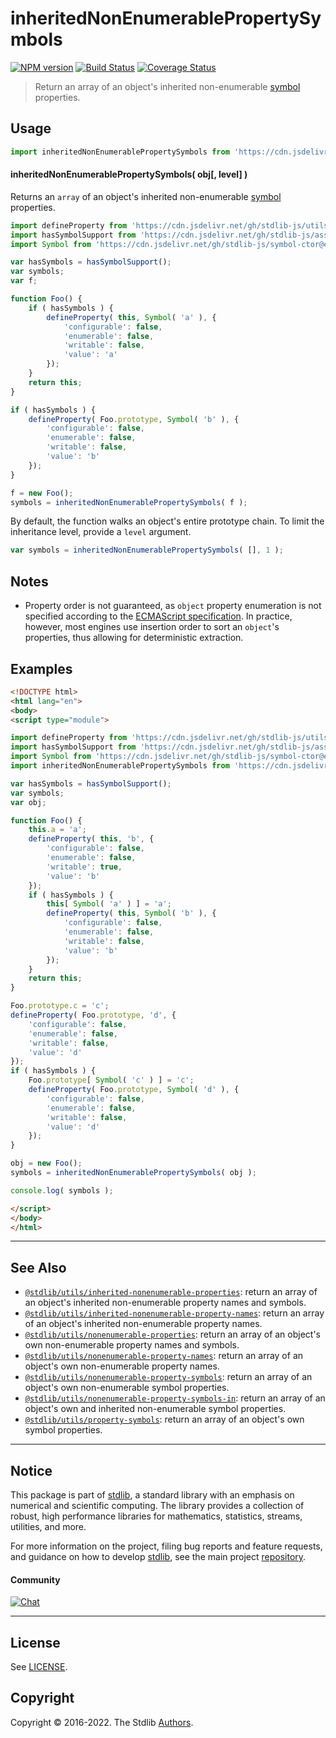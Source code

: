 <!--

@license Apache-2.0

Copyright (c) 2018 The Stdlib Authors.

Licensed under the Apache License, Version 2.0 (the "License");
you may not use this file except in compliance with the License.
You may obtain a copy of the License at

   http://www.apache.org/licenses/LICENSE-2.0

Unless required by applicable law or agreed to in writing, software
distributed under the License is distributed on an "AS IS" BASIS,
WITHOUT WARRANTIES OR CONDITIONS OF ANY KIND, either express or implied.
See the License for the specific language governing permissions and
limitations under the License.

-->

# inheritedNonEnumerablePropertySymbols

[![NPM version][npm-image]][npm-url] [![Build Status][test-image]][test-url] [![Coverage Status][coverage-image]][coverage-url] <!-- [![dependencies][dependencies-image]][dependencies-url] -->

> Return an array of an object's inherited non-enumerable [symbol][@stdlib/symbol/ctor] properties.



<section class="usage">

## Usage

<!-- eslint-disable id-length -->

```javascript
import inheritedNonEnumerablePropertySymbols from 'https://cdn.jsdelivr.net/gh/stdlib-js/utils-inherited-nonenumerable-property-symbols@esm/index.mjs';
```

#### inheritedNonEnumerablePropertySymbols( obj\[, level] )

Returns an `array` of an object's inherited non-enumerable [symbol][@stdlib/symbol/ctor] properties.

```javascript
import defineProperty from 'https://cdn.jsdelivr.net/gh/stdlib-js/utils-define-property@esm/index.mjs';
import hasSymbolSupport from 'https://cdn.jsdelivr.net/gh/stdlib-js/assert-has-symbol-support@esm/index.mjs';
import Symbol from 'https://cdn.jsdelivr.net/gh/stdlib-js/symbol-ctor@esm/index.mjs';

var hasSymbols = hasSymbolSupport();
var symbols;
var f;

function Foo() {
    if ( hasSymbols ) {
        defineProperty( this, Symbol( 'a' ), {
            'configurable': false,
            'enumerable': false,
            'writable': false,
            'value': 'a'
        });
    }
    return this;
}

if ( hasSymbols ) {
    defineProperty( Foo.prototype, Symbol( 'b' ), {
        'configurable': false,
        'enumerable': false,
        'writable': false,
        'value': 'b'
    });
}

f = new Foo();
symbols = inheritedNonEnumerablePropertySymbols( f );
```

By default, the function walks an object's entire prototype chain. To limit the inheritance level, provide a `level` argument.

```javascript
var symbols = inheritedNonEnumerablePropertySymbols( [], 1 );
```

</section>

<!-- /.usage -->

<section class="notes">

## Notes

-   Property order is not guaranteed, as `object` property enumeration is not specified according to the [ECMAScript specification][ecma-262-for-in]. In practice, however, most engines use insertion order to sort an `object`'s properties, thus allowing for deterministic extraction.

</section>

<!-- /.notes -->

<section class="examples">

## Examples

<!-- eslint-disable id-length -->

<!-- eslint no-undef: "error" -->

```html
<!DOCTYPE html>
<html lang="en">
<body>
<script type="module">

import defineProperty from 'https://cdn.jsdelivr.net/gh/stdlib-js/utils-define-property@esm/index.mjs';
import hasSymbolSupport from 'https://cdn.jsdelivr.net/gh/stdlib-js/assert-has-symbol-support@esm/index.mjs';
import Symbol from 'https://cdn.jsdelivr.net/gh/stdlib-js/symbol-ctor@esm/index.mjs';
import inheritedNonEnumerablePropertySymbols from 'https://cdn.jsdelivr.net/gh/stdlib-js/utils-inherited-nonenumerable-property-symbols@esm/index.mjs';

var hasSymbols = hasSymbolSupport();
var symbols;
var obj;

function Foo() {
    this.a = 'a';
    defineProperty( this, 'b', {
        'configurable': false,
        'enumerable': false,
        'writable': true,
        'value': 'b'
    });
    if ( hasSymbols ) {
        this[ Symbol( 'a' ) ] = 'a';
        defineProperty( this, Symbol( 'b' ), {
            'configurable': false,
            'enumerable': false,
            'writable': false,
            'value': 'b'
        });
    }
    return this;
}

Foo.prototype.c = 'c';
defineProperty( Foo.prototype, 'd', {
    'configurable': false,
    'enumerable': false,
    'writable': false,
    'value': 'd'
});
if ( hasSymbols ) {
    Foo.prototype[ Symbol( 'c' ) ] = 'c';
    defineProperty( Foo.prototype, Symbol( 'd' ), {
        'configurable': false,
        'enumerable': false,
        'writable': false,
        'value': 'd'
    });
}

obj = new Foo();
symbols = inheritedNonEnumerablePropertySymbols( obj );

console.log( symbols );

</script>
</body>
</html>
```

</section>

<!-- /.examples -->

<!-- Section for related `stdlib` packages. Do not manually edit this section, as it is automatically populated. -->

<section class="related">

* * *

## See Also

-   <span class="package-name">[`@stdlib/utils/inherited-nonenumerable-properties`][@stdlib/utils/inherited-nonenumerable-properties]</span><span class="delimiter">: </span><span class="description">return an array of an object's inherited non-enumerable property names and symbols.</span>
-   <span class="package-name">[`@stdlib/utils/inherited-nonenumerable-property-names`][@stdlib/utils/inherited-nonenumerable-property-names]</span><span class="delimiter">: </span><span class="description">return an array of an object's inherited non-enumerable property names.</span>
-   <span class="package-name">[`@stdlib/utils/nonenumerable-properties`][@stdlib/utils/nonenumerable-properties]</span><span class="delimiter">: </span><span class="description">return an array of an object's own non-enumerable property names and symbols.</span>
-   <span class="package-name">[`@stdlib/utils/nonenumerable-property-names`][@stdlib/utils/nonenumerable-property-names]</span><span class="delimiter">: </span><span class="description">return an array of an object's own non-enumerable property names.</span>
-   <span class="package-name">[`@stdlib/utils/nonenumerable-property-symbols`][@stdlib/utils/nonenumerable-property-symbols]</span><span class="delimiter">: </span><span class="description">return an array of an object's own non-enumerable symbol properties.</span>
-   <span class="package-name">[`@stdlib/utils/nonenumerable-property-symbols-in`][@stdlib/utils/nonenumerable-property-symbols-in]</span><span class="delimiter">: </span><span class="description">return an array of an object's own and inherited non-enumerable symbol properties.</span>
-   <span class="package-name">[`@stdlib/utils/property-symbols`][@stdlib/utils/property-symbols]</span><span class="delimiter">: </span><span class="description">return an array of an object's own symbol properties.</span>

</section>

<!-- /.related -->

<!-- Section for all links. Make sure to keep an empty line after the `section` element and another before the `/section` close. -->


<section class="main-repo" >

* * *

## Notice

This package is part of [stdlib][stdlib], a standard library with an emphasis on numerical and scientific computing. The library provides a collection of robust, high performance libraries for mathematics, statistics, streams, utilities, and more.

For more information on the project, filing bug reports and feature requests, and guidance on how to develop [stdlib][stdlib], see the main project [repository][stdlib].

#### Community

[![Chat][chat-image]][chat-url]

---

## License

See [LICENSE][stdlib-license].


## Copyright

Copyright &copy; 2016-2022. The Stdlib [Authors][stdlib-authors].

</section>

<!-- /.stdlib -->

<!-- Section for all links. Make sure to keep an empty line after the `section` element and another before the `/section` close. -->

<section class="links">

[npm-image]: http://img.shields.io/npm/v/@stdlib/utils-inherited-nonenumerable-property-symbols.svg
[npm-url]: https://npmjs.org/package/@stdlib/utils-inherited-nonenumerable-property-symbols

[test-image]: https://github.com/stdlib-js/utils-inherited-nonenumerable-property-symbols/actions/workflows/test.yml/badge.svg?branch=main
[test-url]: https://github.com/stdlib-js/utils-inherited-nonenumerable-property-symbols/actions/workflows/test.yml?query=branch:main

[coverage-image]: https://img.shields.io/codecov/c/github/stdlib-js/utils-inherited-nonenumerable-property-symbols/main.svg
[coverage-url]: https://codecov.io/github/stdlib-js/utils-inherited-nonenumerable-property-symbols?branch=main

<!--

[dependencies-image]: https://img.shields.io/david/stdlib-js/utils-inherited-nonenumerable-property-symbols.svg
[dependencies-url]: https://david-dm.org/stdlib-js/utils-inherited-nonenumerable-property-symbols/main

-->

[chat-image]: https://img.shields.io/gitter/room/stdlib-js/stdlib.svg
[chat-url]: https://gitter.im/stdlib-js/stdlib/

[stdlib]: https://github.com/stdlib-js/stdlib

[stdlib-authors]: https://github.com/stdlib-js/stdlib/graphs/contributors

[umd]: https://github.com/umdjs/umd
[es-module]: https://developer.mozilla.org/en-US/docs/Web/JavaScript/Guide/Modules

[deno-url]: https://github.com/stdlib-js/utils-inherited-nonenumerable-property-symbols/tree/deno
[umd-url]: https://github.com/stdlib-js/utils-inherited-nonenumerable-property-symbols/tree/umd
[esm-url]: https://github.com/stdlib-js/utils-inherited-nonenumerable-property-symbols/tree/esm
[branches-url]: https://github.com/stdlib-js/utils-inherited-nonenumerable-property-symbols/blob/main/branches.md

[stdlib-license]: https://raw.githubusercontent.com/stdlib-js/utils-inherited-nonenumerable-property-symbols/main/LICENSE

[ecma-262-for-in]: http://www.ecma-international.org/ecma-262/5.1/#sec-12.6.4

[@stdlib/symbol/ctor]: https://github.com/stdlib-js/symbol-ctor/tree/esm

<!-- <related-links> -->

[@stdlib/utils/inherited-nonenumerable-properties]: https://github.com/stdlib-js/utils-inherited-nonenumerable-properties/tree/esm

[@stdlib/utils/inherited-nonenumerable-property-names]: https://github.com/stdlib-js/utils-inherited-nonenumerable-property-names/tree/esm

[@stdlib/utils/nonenumerable-properties]: https://github.com/stdlib-js/utils-nonenumerable-properties/tree/esm

[@stdlib/utils/nonenumerable-property-names]: https://github.com/stdlib-js/utils-nonenumerable-property-names/tree/esm

[@stdlib/utils/nonenumerable-property-symbols]: https://github.com/stdlib-js/utils-nonenumerable-property-symbols/tree/esm

[@stdlib/utils/nonenumerable-property-symbols-in]: https://github.com/stdlib-js/utils-nonenumerable-property-symbols-in/tree/esm

[@stdlib/utils/property-symbols]: https://github.com/stdlib-js/utils-property-symbols/tree/esm

<!-- </related-links> -->

</section>

<!-- /.links -->
